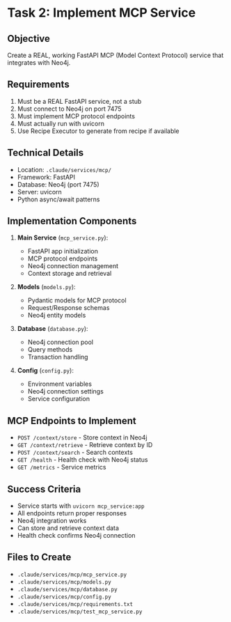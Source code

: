 # Task 2: Implement MCP Service

## Objective
Create a REAL, working FastAPI MCP (Model Context Protocol) service that integrates with Neo4j.

## Requirements
1. Must be a REAL FastAPI service, not a stub
2. Must connect to Neo4j on port 7475
3. Must implement MCP protocol endpoints
4. Must actually run with uvicorn
5. Use Recipe Executor to generate from recipe if available

## Technical Details
- Location: `.claude/services/mcp/`
- Framework: FastAPI
- Database: Neo4j (port 7475)
- Server: uvicorn
- Python async/await patterns

## Implementation Components
1. **Main Service** (`mcp_service.py`):
   - FastAPI app initialization
   - MCP protocol endpoints
   - Neo4j connection management
   - Context storage and retrieval

2. **Models** (`models.py`):
   - Pydantic models for MCP protocol
   - Request/Response schemas
   - Neo4j entity models

3. **Database** (`database.py`):
   - Neo4j connection pool
   - Query methods
   - Transaction handling

4. **Config** (`config.py`):
   - Environment variables
   - Neo4j connection settings
   - Service configuration

## MCP Endpoints to Implement
- `POST /context/store` - Store context in Neo4j
- `GET /context/retrieve` - Retrieve context by ID
- `POST /context/search` - Search contexts
- `GET /health` - Health check with Neo4j status
- `GET /metrics` - Service metrics

## Success Criteria
- Service starts with `uvicorn mcp_service:app`
- All endpoints return proper responses
- Neo4j integration works
- Can store and retrieve context data
- Health check confirms Neo4j connection

## Files to Create
- `.claude/services/mcp/mcp_service.py`
- `.claude/services/mcp/models.py`
- `.claude/services/mcp/database.py`
- `.claude/services/mcp/config.py`
- `.claude/services/mcp/requirements.txt`
- `.claude/services/mcp/test_mcp_service.py`
